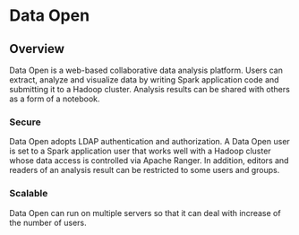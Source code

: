 # Data Open

## Overview
Data Open is a web-based collaborative data analysis platform. Users can extract, analyze and visualize data by writing Spark application code and submitting it to a Hadoop cluster. Analysis results can be shared with others as a form of a notebook.

### Secure
Data Open adopts LDAP authentication and authorization. A Data Open user is set to a Spark application user that works well with a Hadoop cluster whose data access is controlled via Apache Ranger. In addition, editors and readers of an analysis result can be restricted to some users and groups.

### Scalable
Data Open can run on multiple servers so that it can deal with increase of the number of users.

